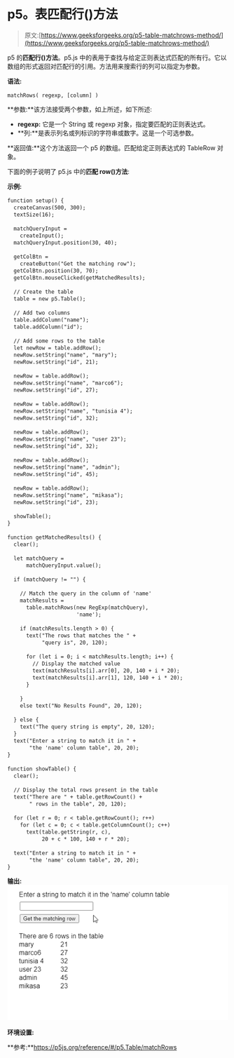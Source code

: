 # p5。表匹配行()方法

> 原文:[https://www.geeksforgeeks.org/p5-table-matchrows-method/](https://www.geeksforgeeks.org/p5-table-matchrows-method/)

p5 的**匹配行()方法**。p5.js 中的表用于查找与给定正则表达式匹配的所有行。它以数组的形式返回对匹配行的引用。方法用来搜索行的列可以指定为参数。

**语法:**

```
matchRows( regexp, [column] )
```

**参数:**该方法接受两个参数，如上所述，如下所述:

*   **regexp:** 它是一个 String 或 regexp 对象，指定要匹配的正则表达式。
*   **列:**是表示列名或列标识的字符串或数字。这是一个可选参数。

**返回值:**这个方法返回一个 p5 的数组。匹配给定正则表达式的 TableRow 对象。

下面的例子说明了 p5.js 中的**匹配 row()方法**:

**示例:**

```
function setup() {
  createCanvas(500, 300);
  textSize(16);

  matchQueryInput =
    createInput();
  matchQueryInput.position(30, 40);

  getColBtn =
    createButton("Get the matching row");
  getColBtn.position(30, 70);
  getColBtn.mouseClicked(getMatchedResults);

  // Create the table
  table = new p5.Table();

  // Add two columns
  table.addColumn("name");
  table.addColumn("id");

  // Add some rows to the table
  let newRow = table.addRow();
  newRow.setString("name", "mary");
  newRow.setString("id", 21);

  newRow = table.addRow();
  newRow.setString("name", "marco6");
  newRow.setString("id", 27);

  newRow = table.addRow();
  newRow.setString("name", "tunisia 4");
  newRow.setString("id", 32);

  newRow = table.addRow();
  newRow.setString("name", "user 23");
  newRow.setString("id", 32);

  newRow = table.addRow();
  newRow.setString("name", "admin");
  newRow.setString("id", 45);

  newRow = table.addRow();
  newRow.setString("name", "mikasa");
  newRow.setString("id", 23);

  showTable();
}

function getMatchedResults() {
  clear();

  let matchQuery =
      matchQueryInput.value();

  if (matchQuery != "") {

    // Match the query in the column of 'name' 
    matchResults =
      table.matchRows(new RegExp(matchQuery),
                      'name');

    if (matchResults.length > 0) {
      text("The rows that matches the " +
           "query is", 20, 120);

      for (let i = 0; i < matchResults.length; i++) {
        // Display the matched value
        text(matchResults[i].arr[0], 20, 140 + i * 20);
        text(matchResults[i].arr[1], 120, 140 + i * 20);
      }

    }
    else text("No Results Found", 20, 120);

  } else {
    text("The query string is empty", 20, 120);
  }
  text("Enter a string to match it in " + 
       "the 'name' column table", 20, 20);
}

function showTable() {
  clear();

  // Display the total rows present in the table
  text("There are " + table.getRowCount() +
       " rows in the table", 20, 120);

  for (let r = 0; r < table.getRowCount(); r++)
    for (let c = 0; c < table.getColumnCount(); c++)
      text(table.getString(r, c),
           20 + c * 100, 140 + r * 20);

  text("Enter a string to match it in " + 
       "the 'name' column table", 20, 20);
}
```

**输出:**
![](img/28ce89954c937b6a963a1fbc9175961a.png)

**环境设置:**

**参考:**https://p5js.org/reference/#/p5.Table/matchRows